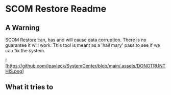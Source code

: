 # SCOM Restore Readme

## A Warning
SCOM Restore can, has and will cause data corruption. There is no guarantee it will work. This tool is meant as a 'hail mary' pass to see if we can fix the system.

![https://github.com/jpavleck/SystemCenter/blob/main/.assets/DONOTRUNTHIS.png]

## What it tries to

